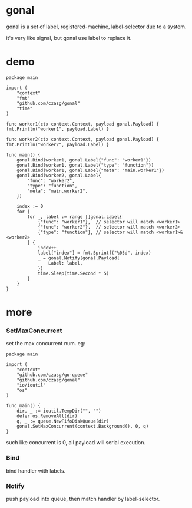 # gonal
gonal is a set of label, registered-machine, label-selector due to a system.

it's very like signal, but gonal use label to replace it. 

# demo
```golang
package main

import (
	"context"
	"fmt"
	"github.com/czasg/gonal"
	"time"
)

func worker1(ctx context.Context, payload gonal.Payload) { fmt.Println("worker1", payload.Label) }

func worker2(ctx context.Context, payload gonal.Payload) { fmt.Println("worker2", payload.Label) }

func main() {
	gonal.Bind(worker1, gonal.Label{"func": "worker1"})
	gonal.Bind(worker1, gonal.Label{"type": "function"})
	gonal.Bind(worker1, gonal.Label{"meta": "main.worker1"})
	gonal.Bind(worker2, gonal.Label{
		"func": "worker2",
		"type": "function",
		"meta": "main.worker2",
	})

	index := 0
	for {
		for _, label := range []gonal.Label{
			{"func": "worker1"},  // selector will match <worker1>
			{"func": "worker2"},  // selector will match <worker2>
			{"type": "function"}, // selector will match <worker1>&<worker2>
		} {
			index++
			label["index"] = fmt.Sprintf("%05d", index)
			_ = gonal.Notify(gonal.Payload{
				Label: label,
			})
			time.Sleep(time.Second * 5)
		}
	}
}
```

# more
### SetMaxConcurrent
set the max concurrent num. eg:
```golang
package main

import (
	"context"
	"github.com/czasg/go-queue"
	"github.com/czasg/gonal"
	"io/ioutil"
	"os"
)

func main() {
	dir, _ := ioutil.TempDir("", "")
	defer os.RemoveAll(dir)
	q, _ := queue.NewFifoDiskQueue(dir)
	gonal.SetMaxConcurrent(context.Background(), 0, q)
}
```
such like concurrent is 0, all payload will serial execution.
### Bind
bind handler with labels.
### Notify
push payload into queue, then match handler by label-selector. 